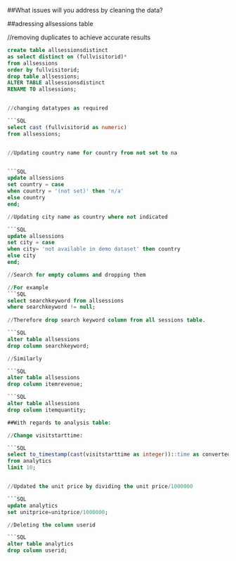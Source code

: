 ##What issues will you address by cleaning the data?

##adressing allsessions table

//removing duplicates to achieve accurate results

```SQL
create table allsessionsdistinct
as select distinct on (fullvisitorid)*
from allsessions
order by fullvisitorid;
drop table allsessions;
ALTER TABLE allsessionsdistinct
RENAME TO allsessions;


//changing datatypes as required

```SQL
select cast (fullvisitorid as numeric)
from allsessions;


//Updating country name for country from not set to na


```SQL
update allsessions
set country = case
when country = '(not set)' then 'n/a'
else country
end;

//Updating city name as country where not indicated

```SQL
update allsessions
set city = case
when city= 'not available in demo dataset' then country
else city
end;

//Search for empty columns and dropping them

//For example
```SQL
select searchkeyword from allsessions
where searchkeyword != null;
 
//Therefore drop search keyword column from all sessions table.

```SQL
alter table allsessions
drop column searchkeyword;

//Similarly

```SQL
alter table allsessions
drop column itemrevenue;

```SQL
alter table allsessions
drop column itemquantity;

##With regards to analysis table:

//Change visitstarttime:

```SQL
select to_timestamp(cast(visitstarttime as integer))::time as convertedtime
from analytics
limit 10;


//Updated the unit price by dividing the unit price/1000000

```SQL
update analytics
set unitprice=unitprice/1000000;

//Deleting the column userid

```SQL
alter table analytics
drop column userid;

